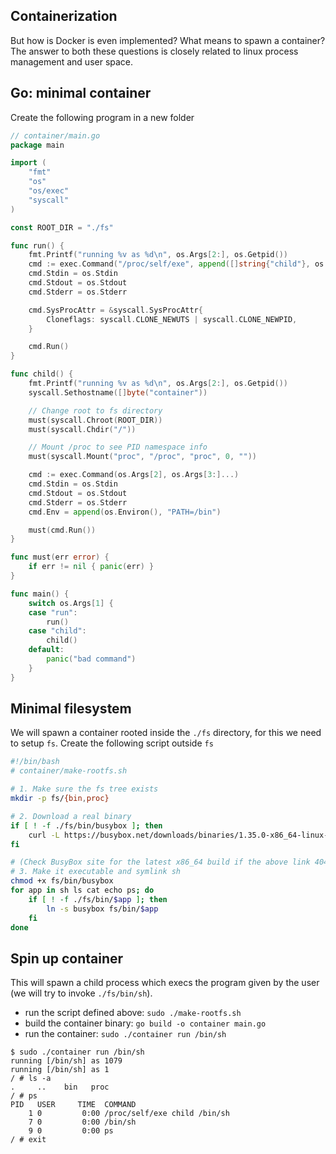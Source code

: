 ## Containerization

But how is Docker is even implemented? What means to spawn a container?
The answer to both these questions is closely related to linux process management and user space.

## Go: minimal container
Create the following program in a new folder

```go
// container/main.go
package main

import (
	"fmt"
	"os"
	"os/exec"
	"syscall"
)

const ROOT_DIR = "./fs"

func run() {
	fmt.Printf("running %v as %d\n", os.Args[2:], os.Getpid())
	cmd := exec.Command("/proc/self/exe", append([]string{"child"}, os.Args[2:]...)...)
	cmd.Stdin = os.Stdin
	cmd.Stdout = os.Stdout
	cmd.Stderr = os.Stderr

	cmd.SysProcAttr = &syscall.SysProcAttr{
		Cloneflags: syscall.CLONE_NEWUTS | syscall.CLONE_NEWPID,
	}

	cmd.Run()
}

func child() {
	fmt.Printf("running %v as %d\n", os.Args[2:], os.Getpid())
    syscall.Sethostname([]byte("container"))

    // Change root to fs directory
	must(syscall.Chroot(ROOT_DIR))
	must(syscall.Chdir("/"))

    // Mount /proc to see PID namespace info
	must(syscall.Mount("proc", "/proc", "proc", 0, ""))

	cmd := exec.Command(os.Args[2], os.Args[3:]...)
	cmd.Stdin = os.Stdin
	cmd.Stdout = os.Stdout
	cmd.Stderr = os.Stderr
    cmd.Env = append(os.Environ(), "PATH=/bin")

	must(cmd.Run())
}

func must(err error) {
    if err != nil { panic(err) }
}

func main() {
	switch os.Args[1] {
	case "run":
		run()
	case "child":
		child()
	default:
		panic("bad command")
	}
}
```

## Minimal filesystem
We will spawn a container rooted inside the `./fs` directory, for this we need to setup `fs`. Create the following script outside `fs`
```bash
#!/bin/bash
# container/make-rootfs.sh

# 1. Make sure the fs tree exists
mkdir -p fs/{bin,proc}

# 2. Download a real binary
if [ ! -f ./fs/bin/busybox ]; then
    curl -L https://busybox.net/downloads/binaries/1.35.0-x86_64-linux-musl/busybox -o fs/bin/busybox
fi

# (Check BusyBox site for the latest x86_64 build if the above link 404s)
# 3. Make it executable and symlink sh
chmod +x fs/bin/busybox
for app in sh ls cat echo ps; do
    if [ ! -f ./fs/bin/$app ]; then
        ln -s busybox fs/bin/$app
    fi
done
```

## Spin up container
This will spawn a child process which execs the program given by the user (we will try to invoke `./fs/bin/sh`).
- run the script defined above: `sudo ./make-rootfs.sh`
- build the container binary: `go build -o container main.go`
- run the container: `sudo ./container run /bin/sh`

```shell
$ sudo ./container run /bin/sh
running [/bin/sh] as 1079
running [/bin/sh] as 1
/ # ls -a
.     ..    bin   proc
/ # ps
PID   USER     TIME  COMMAND
    1 0         0:00 /proc/self/exe child /bin/sh
    7 0         0:00 /bin/sh
    9 0         0:00 ps
/ # exit
```
